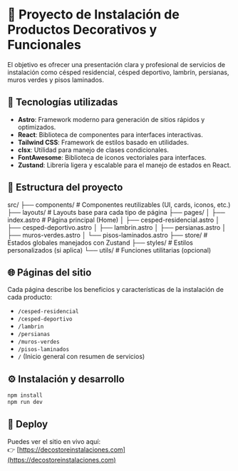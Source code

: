 # 🌿 Proyecto de Instalación de Productos Decorativos y Funcionales

El objetivo es ofrecer una presentación clara y profesional de servicios de instalación como césped residencial, césped deportivo, lambrín, persianas, muros verdes y pisos laminados.

## 🚀 Tecnologías utilizadas

- **Astro**: Framework moderno para generación de sitios rápidos y optimizados.
- **React**: Biblioteca de componentes para interfaces interactivas.
- **Tailwind CSS**: Framework de estilos basado en utilidades.
- **clsx**: Utilidad para manejo de clases condicionales.
- **FontAwesome**: Biblioteca de iconos vectoriales para interfaces.
- **Zustand**: Librería ligera y escalable para el manejo de estados en React.

## 📁 Estructura del proyecto

src/
├── components/ # Componentes reutilizables (UI, cards, iconos, etc.)
├── layouts/ # Layouts base para cada tipo de página
├── pages/
│ ├── index.astro # Página principal (Home)
│ ├── cesped-residencial.astro
│ ├── cesped-deportivo.astro
│ ├── lambrin.astro
│ ├── persianas.astro
│ ├── muros-verdes.astro
│ └── pisos-laminados.astro
├── store/ # Estados globales manejados con Zustand
├── styles/ # Estilos personalizados (si aplica)
└── utils/ # Funciones utilitarias (opcional)

## 🌐 Páginas del sitio

Cada página describe los beneficios y características de la instalación de cada producto:

- `/cesped-residencial`
- `/cesped-deportivo`
- `/lambrin`
- `/persianas`
- `/muros-verdes`
- `/pisos-laminados`
- `/` (Inicio general con resumen de servicios)

## ⚙️ Instalación y desarrollo

```bash
npm install
npm run dev
```

## 🚀 Deploy

Puedes ver el sitio en vivo aquí:  
👉 [https://decostoreinstalaciones.com](https://decostoreinstalaciones.com)
